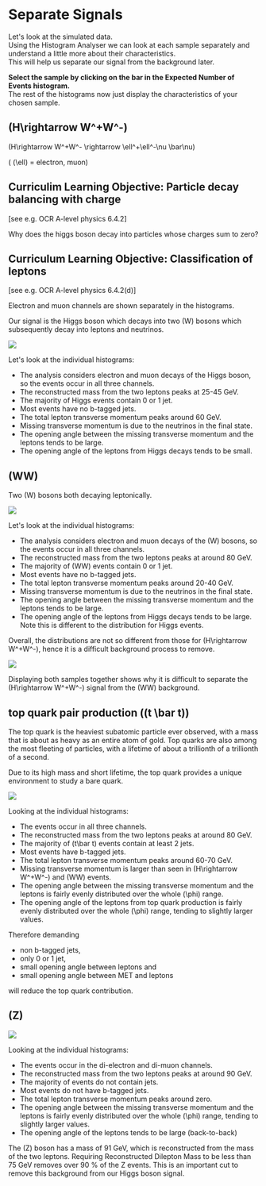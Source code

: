 # Separate Signals

Let's look at the simulated data.  
Using the Histogram Analyser we can look at each sample separately and understand a little more about their characteristics.  
This will help us separate our signal from the background later.

**Select the sample by clicking on the bar in the Expected Number of Events histogram.**  
The rest of the histograms now just display the characteristics of your chosen sample.

## \(H\rightarrow W^+W^-\)

\(H\rightarrow W^+W^- \rightarrow \ell^+\ell^-\nu \bar\nu\) 

( \(\ell\) = electron, muon)

## Curriculim Learning Objective: Particle decay balancing with charge

[see e.g. OCR A-level physics 6.4.2]

Why does the higgs boson decay into particles whose charges sum to zero?

## Curriculum Learning Objective: Classification of leptons

[see e.g. OCR A-level physics 6.4.2(d)]

Electron and muon channels are shown separately in the histograms.

Our signal is the  Higgs boson which decays into two \(W\) bosons which subsequently decay into leptons and neutrinos.

![](pictures/separateSignals/HWW_13TeV.png)

Let's look at the individual histograms:

* The analysis considers electron and muon decays of the Higgs boson, so the events occur in all three channels. 
* The reconstructed mass from the two leptons peaks at 25-45 GeV. 
* The majority of Higgs events contain 0 or 1 jet.
* Most events have no b-tagged jets. 
* The total lepton transverse momentum peaks around 60 GeV.   
* Missing transverse momentum is due to the neutrinos in the final state. 
* The opening angle between the missing transverse momentum and the leptons tends to be large.
* The opening angle of the leptons from Higgs decays tends to be small.

## \(WW\)

Two \(W\) bosons both decaying leptonically.

![](pictures/separateSignals/WW_13TeV.png)

Let's look at the individual histograms:

* The analysis considers electron and muon decays of the \(W\) bosons, so the events occur in all three channels. 
* The reconstructed mass from the two leptons peaks at around 80 GeV.
* The majority of \(WW\) events contain 0 or 1 jet.
* Most events have no b-tagged jets. 
* The total lepton transverse momentum peaks around 20-40 GeV.  
* Missing transverse momentum is due to the neutrinos in the final state. 
* The opening angle between the missing transverse momentum and the leptons tends to be large.
* The opening angle of the leptons from Higgs decays tends to be large.  Note this is different to the distribution for Higgs events.

Overall, the distributions are not so different from those for \(H\rightarrow W^+W^-\), hence it is a difficult background process to remove.

![](pictures/separateSignals/HWW_WW_13TeV.png)

Displaying both samples together shows why it is difficult to separate the \(H\rightarrow W^+W^-\) signal from the \(WW\) background.

## top quark pair production (\(t \bar t\))

The top quark is the heaviest subatomic particle ever observed, with a mass that is about as heavy as an entire atom of gold. Top quarks are also among the most fleeting of particles, with a lifetime of about a trillionth of a trillionth of a second.

Due to its high mass and short lifetime, the top quark provides a unique environment to study a bare quark.

![](pictures/separateSignals/ttbar_13TeV.png)

Looking at the individual histograms:

* The events occur in all three channels. 
* The reconstructed mass from the two leptons peaks at around 80 GeV.
* The majority of \(t\bar t\) events contain at least 2 jets.
* Most events have b-tagged jets. 
* The total lepton transverse momentum peaks around 60-70 GeV.  
* Missing transverse momentum is larger than seen in \(H\rightarrow W^+W^-\) and \(WW\) events.
* The opening angle between the missing transverse momentum and the leptons is fairly evenly distributed over the whole \(\phi\) range.
* The opening angle of the leptons from top quark production is fairly evenly distributed over the whole \(\phi\) range, tending to slightly larger values.

Therefore demanding

* non b-tagged jets, 
* only 0 or 1 jet, 
* small opening angle between leptons and 
* small opening angle between MET and leptons 

will reduce the top quark contribution.

## \(Z\)

![](pictures/separateSignals/justZ_13TeV.png)

Looking at the individual histograms:

* The events occur in the di-electron and di-muon channels. 
* The reconstructed mass from the two leptons peaks at around 90 GeV.
* The majority of events do not contain jets.
* Most events do not have b-tagged jets. 
* The total lepton transverse momentum peaks around zero.  
* The opening angle between the missing transverse momentum and the leptons is fairly evenly distributed over the whole \(\phi\) range, tending to slightly larger values.
* The opening angle of the leptons tends to be large (back-to-back) 

The \(Z\) boson has a mass of 91 GeV, which is reconstructed from the mass of the two leptons.  Requiring Reconstructed Dilepton Mass to be less than 75 GeV removes over 90 % of the Z events. This is an important cut to remove this background from our Higgs boson signal.
